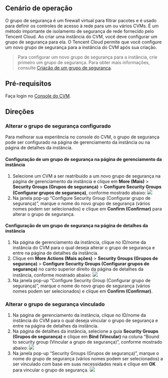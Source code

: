 ## Cenário de operação

O grupo de segurança é um firewall virtual para filtrar pacotes e é usado para definir os controles de acesso à rede para um ou vários CVMs. É um método importante de isolamento de segurança de rede fornecido pelo Tencent Cloud. Ao criar uma instância do CVM, você deve configurar um grupo de segurança para ela. O Tencent Cloud permite que você configure um novo grupo de segurança para a instância do CVM após sua criação.
> Para configurar um novo grupo de segurança para a instância, crie primeiro um grupo de segurança. Para obter mais informações, consulte [Criação de um grupo de segurança](https://intl.cloud.tencent.com/document/product/213/34271).

## Pré-requisitos

Faça login no [Console do CVM](https://console.cloud.tencent.com/cvm/index).

## Direções

### Alterar o grupo de segurança configurado

Para melhorar sua experiência no console do CVM, o grupo de segurança pode ser configurado na página de gerenciamento da instância ou na página de detalhes da instância.

#### Configuração de um grupo de segurança na página de gerenciamento da instância

1. Selecione um CVM a ser reatribuído a um novo grupo de segurança na página de gerenciamento da instância e clique em **More (Mais)** > **Security Groups (Grupos de segurança)** > **Configure Security Groups (Configurar grupos de segurança)**, conforme mostrado abaixo:
![](https://main.qcloudimg.com/raw/68a30faac347446e57d87e8a1c30ef11.png)
2. Na janela pop-up “Configure Security Group (Configurar grupo de segurança)”, marque o nome do novo grupo de segurança (vários nomes podem ser selecionados) e clique em **Confirm (Confirmar)** para alterar o grupo de segurança.
 
#### Configuração de um grupo de segurança na página de detalhes da instância
 
1. Na página de gerenciamento da instância, clique no ID/nome da instância do CVM para o qual deseja alterar o grupo de segurança e entre na página de detalhes da instância.
2. Clique em **More Actions (Mais ações)** > **Security Groups (Grupos de segurança)** > **Configure Security Groups (Configurar grupos de segurança)** no canto superior direito da página de detalhes da instância, conforme mostrado abaixo:
![](https://main.qcloudimg.com/raw/c7a1d76159feaa66f52eb16c7787432d.png)
3. Na janela pop-up “Configure Security Group (Configurar grupo de segurança)”, marque o nome do novo grupo de segurança (vários nomes podem ser selecionados) e clique em **Confirm (Confirmar)**.

### Alterar o grupo de segurança vinculado

1. Na página de gerenciamento da instância, clique no ID/nome da instância do CVM para o qual deseja vincular o grupo de segurança e entre na página de detalhes da instância.
2. Na página de detalhes da instância, selecione a guia **Security Groups (Grupos de segurança)** e clique em **Bind (Vincular)** na coluna “Bound to security group (Vincular a grupo de segurança)”, conforme mostrado abaixo:
![](https://main.qcloudimg.com/raw/2ea553a1f2f589c6202245addfd62523.png)
3. Na janela pop-up “Security Groups (Grupos de segurança)”, marque o nome do grupo de segurança (vários nomes podem ser selecionados) a ser vinculado com base em suas necessidades reais e clique em **OK** para vincular o grupo de segurança.
![](https://main.qcloudimg.com/raw/ac58322e8b11db8497d79eb54ecc67f6.png)
